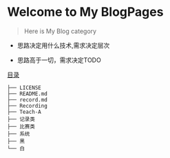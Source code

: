 # Welcome to My BlogPages

> Here is My Blog category

+ 思路决定用什么技术,需求决定层次

+ 思路高于一切，需求决定TODO

[目录](record.md)

    ├── LICENSE
    ├── README.md
    ├── record.md
    ├── Recording
    ├── Teach-A
    ├── 记录类
    ├── 比赛类
    ├── 系统
    ├── 黑
    └── 白
